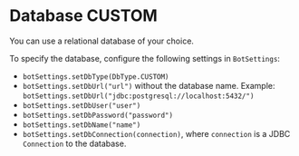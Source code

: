# Database CUSTOM

You can use a relational database of your choice.

To specify the database, configure the following settings in `BotSettings`:

- `botSettings.setDbType(DbType.CUSTOM)`
- `botSettings.setDbUrl("url")` without the database name. Example: `botSettings.setDbUrl("jdbc:postgresql://localhost:5432/")`
- `botSettings.setDbUser("user")`
- `botSettings.setDbPassword("password")`
- `botSettings.setDbName("name")`
- `botSettings.setDbConnection(connection)`, where `connection` is a JDBC `Connection` to the database.